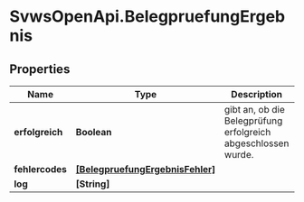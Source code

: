 # SvwsOpenApi.BelegpruefungErgebnis

## Properties

Name | Type | Description | Notes
------------ | ------------- | ------------- | -------------
**erfolgreich** | **Boolean** | gibt an, ob die Belegprüfung erfolgreich abgeschlossen wurde. | 
**fehlercodes** | [**[BelegpruefungErgebnisFehler]**](BelegpruefungErgebnisFehler.md) |  | 
**log** | **[String]** |  | [optional] 


